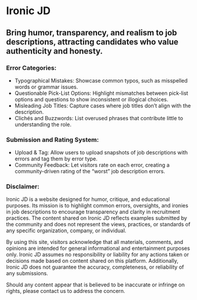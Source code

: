# Ironic JD
## Bring humor, transparency, and realism to job descriptions, attracting candidates who value authenticity and honesty.

### Error Categories:
- Typographical Mistakes: Showcase common typos, such as misspelled words or grammar issues.
- Questionable Pick-List Options: Highlight mismatches between pick-list options and questions to show inconsistent or illogical choices.
- Misleading Job Titles: Capture cases where job titles don’t align with the description.
- Clichés and Buzzwords: List overused phrases that contribute little to understanding the role.
### Submission and Rating System:
- Upload & Tag: Allow users to upload snapshots of job descriptions with errors and tag them by error type.
- Community Feedback: Let visitors rate on each error, creating a community-driven rating of the “worst” job description errors.
### Disclaimer:
Ironic JD is a website designed for humor, critique, and educational purposes. Its mission is to highlight common errors, oversights, and ironies in job descriptions to encourage transparency and clarity in recruitment practices. The content shared on Ironic JD reflects examples submitted by the community and does not represent the views, practices, or standards of any specific organization, company, or individual.

By using this site, visitors acknowledge that all materials, comments, and opinions are intended for general informational and entertainment purposes only. Ironic JD assumes no responsibility or liability for any actions taken or decisions made based on content shared on this platform. Additionally, Ironic JD does not guarantee the accuracy, completeness, or reliability of any submissions.

Should any content appear that is believed to be inaccurate or infringe on rights, please contact us to address the concern.
